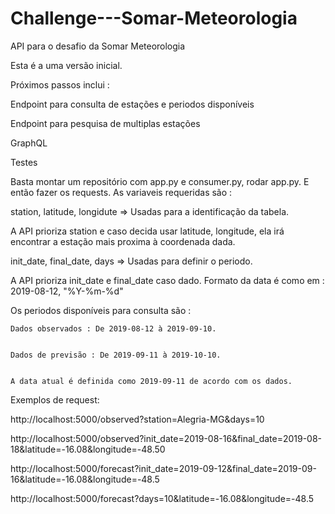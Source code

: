 # Challenge---Somar-Meteorologia
API para o desafio da Somar Meteorologia

Esta é a uma versão inicial. 


Próximos passos inclui :


  Endpoint para consulta de estações e periodos disponíveis
  
  
  Endpoint para pesquisa de multiplas estações
  
  
  GraphQL
  
  
  Testes 
  
  
  




Basta montar um repositório com app.py e consumer.py, rodar app.py. E então fazer os requests. As variaveis requeridas são :


  station, latitude, longidute => Usadas para a identificação da tabela.
  
  
  A API prioriza station e caso decida usar latitude, longitude, ela irá encontrar a estação mais proxima à coordenada dada.
  
  
  init_date, final_date, days => Usadas para definir o periodo.
  
  
  A API prioriza init_date e final_date caso dado. Formato da data é como em : 2019-08-12, "%Y-%m-%d"
  
  
  Os periodos disponíveis para consulta são : 
  
  
    Dados observados : De 2019-08-12 à 2019-09-10.
    
    
    Dados de previsão : De 2019-09-11 à 2019-10-10.
    
    
    A data atual é definida como 2019-09-11 de acordo com os dados.
    
    

Exemplos de request:

http://localhost:5000/observed?station=Alegria-MG&days=10

http://localhost:5000/observed?init_date=2019-08-16&final_date=2019-08-18&latitude=-16.08&longitude=-48.50

http://localhost:5000/forecast?init_date=2019-09-12&final_date=2019-09-16&latitude=-16.08&longitude=-48.5

http://localhost:5000/forecast?days=10&latitude=-16.08&longitude=-48.5


